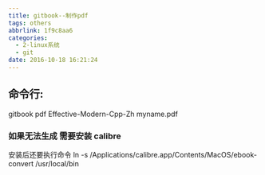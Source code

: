 ```yaml
---
title: gitbook--制作pdf
tags: others
abbrlink: 1f9c8aa6
categories:
  - 2-linux系统
  - git
date: 2016-10-18 16:21:24
---
```


## 命令行:
gitbook pdf Effective-Modern-Cpp-Zh  myname.pdf



### 如果无法生成 需要安装 calibre  

安装后还要执行命令
ln -s /Applications/calibre.app/Contents/MacOS/ebook-convert /usr/local/bin

